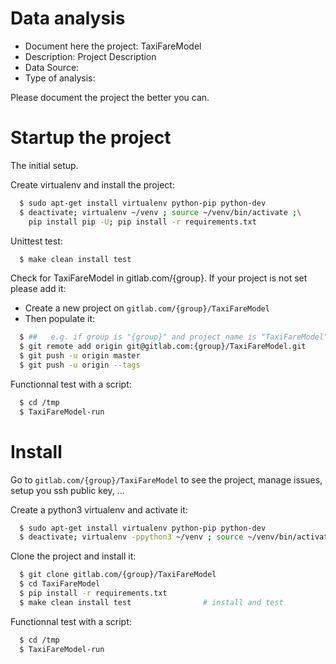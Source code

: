 # Data analysis
- Document here the project: TaxiFareModel
- Description: Project Description
- Data Source:
- Type of analysis:

Please document the project the better you can.

# Startup the project

The initial setup.

Create virtualenv and install the project:
```bash
  $ sudo apt-get install virtualenv python-pip python-dev
  $ deactivate; virtualenv ~/venv ; source ~/venv/bin/activate ;\
    pip install pip -U; pip install -r requirements.txt
```

Unittest test:
```bash
  $ make clean install test
```

Check for TaxiFareModel in gitlab.com/{group}.
If your project is not set please add it:

- Create a new project on `gitlab.com/{group}/TaxiFareModel`
- Then populate it:

```bash
  $ ##   e.g. if group is "{group}" and project_name is "TaxiFareModel"
  $ git remote add origin git@gitlab.com:{group}/TaxiFareModel.git
  $ git push -u origin master
  $ git push -u origin --tags
```

Functionnal test with a script:
```bash
  $ cd /tmp
  $ TaxiFareModel-run
```
# Install
Go to `gitlab.com/{group}/TaxiFareModel` to see the project, manage issues,
setup you ssh public key, ...

Create a python3 virtualenv and activate it:
```bash
  $ sudo apt-get install virtualenv python-pip python-dev
  $ deactivate; virtualenv -ppython3 ~/venv ; source ~/venv/bin/activate
```

Clone the project and install it:
```bash
  $ git clone gitlab.com/{group}/TaxiFareModel
  $ cd TaxiFareModel
  $ pip install -r requirements.txt
  $ make clean install test                # install and test
```
Functionnal test with a script:
```bash
  $ cd /tmp
  $ TaxiFareModel-run
```
